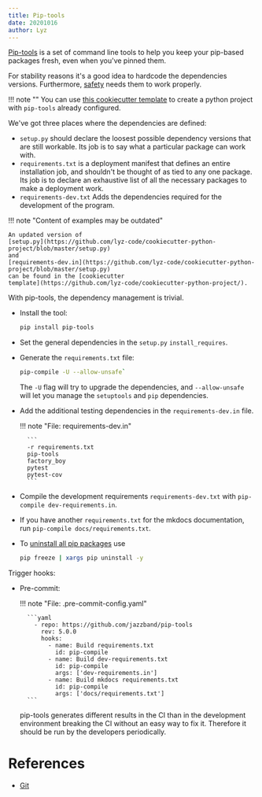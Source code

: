 ```yaml
---
title: Pip-tools
date: 20201016
author: Lyz
---
```


[Pip-tools](https://github.com/jazzband/pip-tools) is a set of command line
tools to help you keep your pip-based packages fresh, even when you've pinned
them.

For stability reasons it's a good idea to hardcode the dependencies versions.
Furthermore, [safety](safety.md) needs them to work properly.

!!! note ""
    You can use [this cookiecutter
    template](https://github.com/lyz-code/cookiecutter-python-project) to create
    a python project with `pip-tools` already configured.

We've got three places where the dependencies are defined:

* `setup.py` should declare the loosest possible dependency versions that are
    still workable. Its job is to say what a particular package can work with.
* `requirements.txt` is a deployment manifest that defines an entire
    installation job, and shouldn't be thought of as tied to any one package.
    Its job is to declare an exhaustive list of all the necessary packages to
    make a deployment work.
* `requirements-dev.txt` Adds the dependencies required for the development of
    the program.

!!! note "Content of examples may be outdated"

    An updated version of
    [setup.py](https://github.com/lyz-code/cookiecutter-python-project/blob/master/setup.py)
    and
    [requirements-dev.in](https://github.com/lyz-code/cookiecutter-python-project/blob/master/setup.py)
    can be found in the [cookiecutter
    template](https://github.com/lyz-code/cookiecutter-python-project/).

With pip-tools, the dependency management is trivial.

*   Install the tool:

    ```bash
    pip install pip-tools
    ```

* Set the general dependencies in the `setup.py` `install_requires`.

* Generate the `requirements.txt` file:

    ```bash
    pip-compile -U --allow-unsafe`
    ```

    The `-U` flag will try to upgrade the dependencies, and `--allow-unsafe`
    will let you manage the `setuptools` and `pip` dependencies.

* Add the additional testing dependencies in the `requirements-dev.in` file.

    !!! note "File: requirements-dev.in"

        ```
        -r requirements.txt
        pip-tools
        factory_boy
        pytest
        pytest-cov
        ```

* Compile the development requirements `requirements-dev.txt` with `pip-compile
    dev-requirements.in`.

* If you have another `requirements.txt` for the mkdocs documentation, run
    `pip-compile docs/requirements.txt`.

* To [uninstall all pip packages](https://stackoverflow.com/questions/11248073/what-is-the-easiest-way-to-remove-all-packages-installed-by-pip) use
    ```bash
    pip freeze | xargs pip uninstall -y
    ```

Trigger hooks:

* Pre-commit:

    !!! note "File: .pre-commit-config.yaml"

        ```yaml
          - repo: https://github.com/jazzband/pip-tools
            rev: 5.0.0
            hooks:
              - name: Build requirements.txt
                id: pip-compile
              - name: Build dev-requirements.txt
                id: pip-compile
                args: ['dev-requirements.in']
              - name: Build mkdocs requirements.txt
                id: pip-compile
                args: ['docs/requirements.txt']
        ```

    pip-tools generates different results in the CI than in the development
    environment breaking the CI without an easy way to fix it. Therefore it
    should be run by the developers periodically.

# References

* [Git](https://github.com/jazzband/pip-tools)
